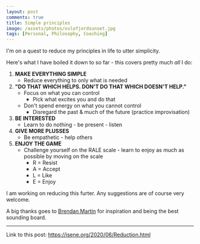 ```yaml
---
layout: post
comments: true
title: Simple principles
image: /assets/photos/oslofjordsunset.jpg
tags: [Personal, Philosophy, Coaching]
---
```


I'm on a quest to reduce my principles in life to utter simplicity.

Here's what I have boiled it down to so far - this covers pretty much *all* I do:

1. **MAKE EVERYTHING SIMPLE**
   - Reduce everything to only what is needed
2. **"DO THAT WHICH HELPS. DON'T DO THAT WHICH DOESN'T HELP."**
	- Focus on what you can control
		- Pick what excites you and do that
	- Don't spend energy on what you cannot control
		- Disregard the past & much of the future (practice improvisation)
3. **BE INTERESTED**
	- Learn to do nothing - be present - listen
4. **GIVE MORE PLUSSES**
	- Be empathetic - help others
5. **ENJOY THE GAME**
	- Challenge yourself on the RALE scale - learn to enjoy as much as possible by moving on the scale
		- R = Resist
		- A = Accept
		- L = Like
		- E = Enjoy

I am working on reducing this furter. Any suggestions are of course very welcome.

A big thanks goes to [Brendan Martin](http://www.brendanmartin.com/) for inspiration and being the best sounding board.

---
Link to this post: <https://isene.org/2020/06/Reduction.html>
